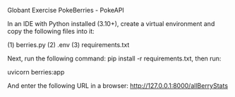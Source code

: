 Globant Exercise PokeBerries - PokeAPI

In an IDE with Python installed (3.10+), create a virtual environment and copy the following files into it:
 
 (1) berries.py
 (2) .env
 (3) requirements.txt

Next, run the following command: pip install -r requirements.txt, then run:

uvicorn berries:app 

And enter the following URL in a browser: http://127.0.0.1:8000/allBerryStats
